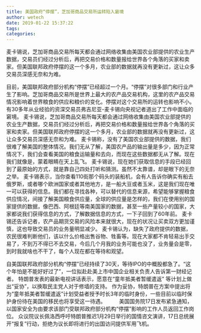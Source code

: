 ```yaml
---
title: 美国政府“停摆”，芝加哥商品交易所运转陷入窘境
author: wetech
date: 2019-01-22 15:37:22
tags: 
categories: 
---
```

麦卡锡说，芝加哥商品交易所每天都会通过网络收集由美国农业部提供的农业生产数据，交易员们经过分析后，再把交易价格和数量报给世界各个角落的买家和卖家。但美国联邦政府停摆的这一个多月，农业部的数据就再没有更新过，这让众多交易员深感无奈和为难。
<!-- more -->
目前，美国联邦政府部分机构“停摆”已经超过一个月。“停摆”对很多部门和行业产生了影响。芝加哥商品交易所是世界上最大的农产品交易机构，这里的农产品交易情况影响着世界粮食的供应和粮价的变化。停摆对这个交易所的运转也影响不小。有30多年从业经验的资深交易员弗吉尼亚-麦卡锡向央视记者道出了工作中面临的窘境。
麦卡锡说，芝加哥商品交易所每天都会通过网络收集由美国农业部提供的农业生产数据，交易员们经过分析后，再把交易价格和数量报给世界各个角落的买家和卖家。但美国联邦政府停摆的这一个多月，农业部的数据就再没有更新过，这让众多交易员深感无奈和为难。
麦卡锡称，没有了美国农业部提供的数据，我们很难了解美国的整体情况。我们无从了解，美国农产品的输出量是多少，因为正常情况下，我们会查看美国的粮食运输量和去向，而现在这些数据都无从了解。现在我们就像是，蒙着眼睛在天上乱飞。
麦卡锡说，现在她们获取信息的手段已经回到了最原始的方式，就是靠自己四处打听和猜测。虽然不太靠谱，却是眼下的无奈之举。
麦卡锡表示，当你查看110街那个码头的装船机，会有人告诉你确实有船去俄罗斯，或者哪个欧洲国家或者其他地方，是一船大豆或者玉米，这是我们现在唯一可以获得的信息。我们都在寻找各种，可以替代的信息来源，希望能够掌握粮食供应情况，间接了解美国粮食供应量，全球的供应量是怎样的，我们在使用别的国家提供的数据，像巴西、阿根廷等南美国家的数据，甚至一些产量较小的国家，大家都说我们获得信息的方式，了解数据信息的方式，一下子回到了60年前。
麦卡锡还告诉记者，农产品期货交易的风险本来就很大，现在的状况让买卖双方更加谨慎，这也导致交易员的业务量明显减少。
麦卡锡认为，缺失了政府提供的数据，农民很难判断他们，该以什么价格出售谷物、牲畜等。现在大家都不肯轻易出手交易了，不到万不得已不去交易，今后几个月我的业务可能也没了，业务量会是零，到时我就啥也不干了，每个人现在都在等待和观望。
 
 
自美国联邦政府部分机构“停摆”已经持续了30天，等待IPO的中概股都急了。“这个年怕是不能好好过了”，一位拟赴赴美上市中国企业相关负责人告诉第一财经记者。
特朗普发表的最新电视讲话表示，愿意在“童年抵美者暂缓遣返” 等计划上做出“妥协”，以换取民主党人对于修墙的支持。
作为妥协，特朗普在方案中提出将为“童年抵美者暂缓遣返”计划受益者授予时长3年的临时身份，一些目前以临时保护身份待在美国的移民也将享受这一待遇。 　　
美国国务院17日发布紧急通知，以国家安全为由要求该部门受联邦政府部分机构“停摆”影响的工作人员返回工作岗位。
众议院议长佩洛西呼吁特朗普推迟1月29日举行的国情咨文演讲，17日总统展开“报复”行动，拒绝为议长即将进行的出国访问提供军用飞机。
